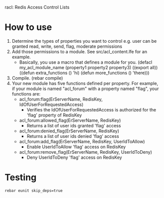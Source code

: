 racl: Redis Access Control Lists

How to use
==========
  1. Determine the types of properties you want to control
     e.g. user can be granted read, write, send, flag, moderate permissions
  2. Add those permissions to a module.  See src/acl_content.lfe for an example.
     - Basically, you use a macro that defines a module for you.
       (defacl my_acl_module_name (property1 property2 property3)
        ((export all))
        ((defun extra_functions () 'hi) (defun more_functions () 'there)))
  3. Compile. (rebar compile)
  4. Your new module has five functions defined per property.
     For example, if your module is named "acl_forum" with a property named
     "flag", your functions are:
     - acl_forum:flag(ErServerName, RedisKey, IdOfUserForRequestedAccess)
       - Verifies the IdOfUserForRequestedAccess is authorized for the
         'flag' property of RedisKey
     - acl_forum:allowed_flag(ErServerName, RedisKey)
       - Returns a list of user ids granted 'flag' access
     - acl_forum:denied_flag(ErServerName, RedisKey)
       - Returns a list of user ids denied 'flag' access
     - acl_forum:add_flag(ErServerName, RedisKey, UserIdToAllow)
       - Enable UserIdToAllow 'flag' access on RedisKey
     - acl_forum:remove_flag(ErServerName, RedisKey, UserIdToDeny)
       - Deny UserIdToDeny 'flag' access on RedisKey

Testing
=======

    rebar eunit skip_deps=true
